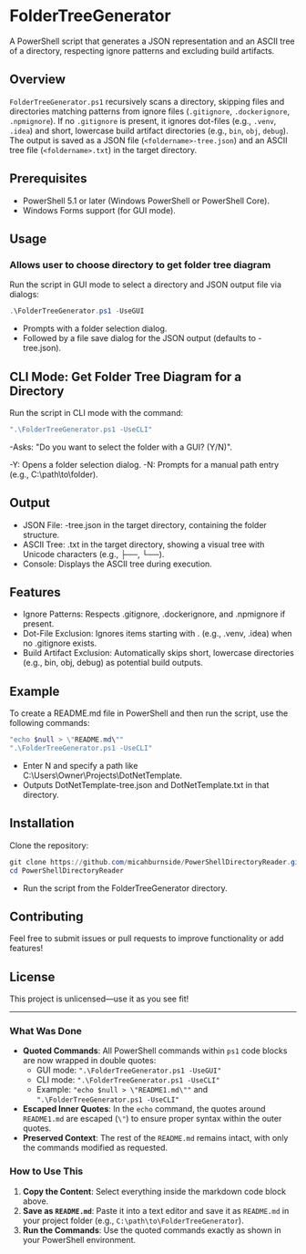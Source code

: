 ﻿# FolderTreeGenerator

A PowerShell script that generates a JSON representation and an ASCII tree of a directory, respecting ignore patterns and excluding build artifacts.

## Overview

`FolderTreeGenerator.ps1` recursively scans a directory, skipping files and directories matching patterns from ignore files (`.gitignore`, `.dockerignore`, `.npmignore`). If no `.gitignore` is present, it ignores dot-files (e.g., `.venv`, `.idea`) and short, lowercase build artifact directories (e.g., `bin`, `obj`, `debug`). The output is saved as a JSON file (`<foldername>-tree.json`) and an ASCII tree file (`<foldername>.txt`) in the target directory.

## Prerequisites

- PowerShell 5.1 or later (Windows PowerShell or PowerShell Core).
- Windows Forms support (for GUI mode).

## Usage

### Allows user to choose directory to get folder tree diagram

Run the script in GUI mode to select a directory and JSON output file via dialogs:

```ps1
.\FolderTreeGenerator.ps1 -UseGUI
```
- Prompts with a folder selection dialog.
- Followed by a file save dialog for the JSON output (defaults to <foldername>-tree.json).

## CLI Mode: Get Folder Tree Diagram for a Directory

Run the script in CLI mode with the command:
```ps1
".\FolderTreeGenerator.ps1 -UseCLI"
```
-Asks: "Do you want to select the folder with a GUI? (Y/N)".

-Y: Opens a folder selection dialog.
-N: Prompts for a manual path entry (e.g., C:\path\to\folder).

## Output
- JSON File: <foldername>-tree.json in the target directory, containing the folder structure.
- ASCII Tree: <foldername>.txt in the target directory, showing a visual tree with Unicode characters (e.g., ├──, └──).
- Console: Displays the ASCII tree during execution.

## Features
- Ignore Patterns: Respects .gitignore, .dockerignore, and .npmignore if present.
- Dot-File Exclusion: Ignores items starting with . (e.g., .venv, .idea) when no .gitignore exists.
- Build Artifact Exclusion: Automatically skips short, lowercase directories (e.g., bin, obj, debug) as potential build outputs.

## Example
To create a README.md file in PowerShell and then run the script, use the following commands:

```ps1
"echo $null > \"README.md\""
".\FolderTreeGenerator.ps1 -UseCLI"
```
- Enter N and specify a path like C:\Users\Owner\Projects\DotNetTemplate.
- Outputs DotNetTemplate-tree.json and DotNetTemplate.txt in that directory.

## Installation
Clone the repository:

```ps1
git clone https://github.com/micahburnside/PowerShellDirectoryReader.git
cd PowerShellDirectoryReader
```
- Run the script from the FolderTreeGenerator directory.

## Contributing
Feel free to submit issues or pull requests to improve functionality or add features!

## License
This project is unlicensed—use it as you see fit!

---

### What Was Done
- **Quoted Commands**: All PowerShell commands within `ps1` code blocks are now wrapped in double quotes:
  - GUI mode: `".\FolderTreeGenerator.ps1 -UseGUI"`
  - CLI mode: `".\FolderTreeGenerator.ps1 -UseCLI"`
  - Example: `"echo $null > \"README1.md\""` and `".\FolderTreeGenerator.ps1 -UseCLI"`
- **Escaped Inner Quotes**: In the `echo` command, the quotes around `README1.md` are escaped (`\"`) to ensure proper syntax within the outer quotes.
- **Preserved Context**: The rest of the `README.md` remains intact, with only the commands modified as requested.

### How to Use This
1. **Copy the Content**: Select everything inside the markdown code block above.
2. **Save as `README.md`**: Paste it into a text editor and save it as `README.md` in your project folder (e.g., `C:\path\to\FolderTreeGenerator`).
3. **Run the Commands**: Use the quoted commands exactly as shown in your PowerShell environment.

